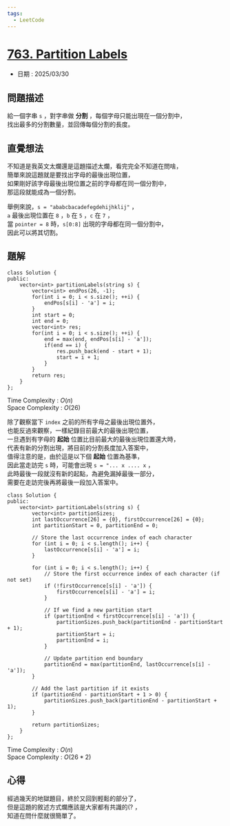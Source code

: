 ```yaml
---
tags:
  - LeetCode
---
```


# [763. Partition Labels](https://leetcode.com/problems/partition-labels/description/)  

+ 日期 : 2025/03/30  

## 問題描述  

給一個字串 `s` ，對字串做 **分割** ，每個字母只能出現在一個分割中，  
找出最多的分割數量，並回傳每個分割的長度。  

## 直覺想法  

不知道是我英文太爛還是這題描述太爛，看完完全不知道在問啥，  
簡單來說這題就是要找出字母的最後出現位置，  
如果剛好該字母最後出現位置之前的字母都在同一個分割中，  
那這段就能成為一個分割。  

舉例來說，`s = "ababcbacadefegdehijhklij"` ，  
`a` 最後出現位置在 `8` ，`b` 在 `5` ，`c` 在 `7` ，  
當 `pointer = 8` 時，`s[0:8]` 出現的字母都在同一個分割中，  
因此可以將其切割。  

## 題解  

```cpp=
class Solution {
public:
    vector<int> partitionLabels(string s) {
        vector<int> endPos(26, -1);
        for(int i = 0; i < s.size(); ++i) {
            endPos[s[i] - 'a'] = i;
        }
        int start = 0;
        int end = 0;
        vector<int> res;
        for(int i = 0; i < s.size(); ++i) {
            end = max(end, endPos[s[i] - 'a']);
            if(end == i) {
                res.push_back(end - start + 1);
                start = i + 1;
            }
        }
        return res;
    }
};
```

Time Complexity : $O(n)$  
Space Complexity : $O(26)$  

除了觀察當下 `index` 之前的所有字母之最後出現位置外，  
也能反過來觀察，一樣紀錄目前最大的最後出現位置，  
一旦遇到有字母的 **起始** 位置比目前最大的最後出現位置還大時，  
代表有新的分割出現，將目前的分割長度加入答案中，  
值得注意的是，由於這是以下個 **起始** 位置為基準，  
因此當走訪完 `s` 時，可能會出現 `s = "... x .... x` ，  
此時最後一段就沒有新的起點，為避免漏掉最後一部分，  
需要在走訪完後再將最後一段加入答案中。  

```cpp=
class Solution {
public:
    vector<int> partitionLabels(string s) {
        vector<int> partitionSizes;
        int lastOccurrence[26] = {0}, firstOccurrence[26] = {0};
        int partitionStart = 0, partitionEnd = 0;

        // Store the last occurrence index of each character
        for (int i = 0; i < s.length(); i++) {
            lastOccurrence[s[i] - 'a'] = i;
        }

        for (int i = 0; i < s.length(); i++) {
            // Store the first occurrence index of each character (if not set)
            if (!firstOccurrence[s[i] - 'a']) {
                firstOccurrence[s[i] - 'a'] = i;
            }

            // If we find a new partition start
            if (partitionEnd < firstOccurrence[s[i] - 'a']) {
                partitionSizes.push_back(partitionEnd - partitionStart + 1);
                partitionStart = i;
                partitionEnd = i;
            }

            // Update partition end boundary
            partitionEnd = max(partitionEnd, lastOccurrence[s[i] - 'a']);
        }

        // Add the last partition if it exists
        if (partitionEnd - partitionStart + 1 > 0) {
            partitionSizes.push_back(partitionEnd - partitionStart + 1);
        }

        return partitionSizes;
    }
};
```

Time Complexity : $O(n)$  
Space Complexity : $O(26 * 2)$  

## 心得  

經過幾天的地獄題目，終於又回到輕鬆的部分了，  
但是這題的敘述方式爛應該是大家都有共識的(? ，  
知道在問什麼就很簡單了。  
